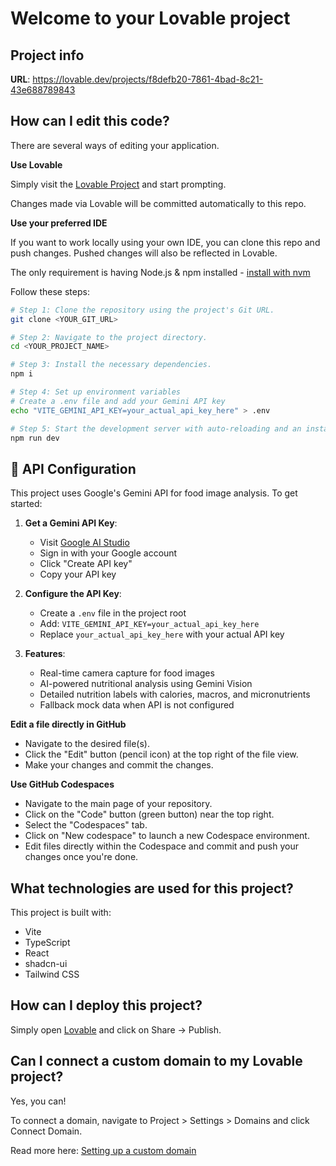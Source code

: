 # Welcome to your Lovable project

## Project info

**URL**: https://lovable.dev/projects/f8defb20-7861-4bad-8c21-43e688789843

## How can I edit this code?

There are several ways of editing your application.

**Use Lovable**

Simply visit the [Lovable Project](https://lovable.dev/projects/f8defb20-7861-4bad-8c21-43e688789843) and start prompting.

Changes made via Lovable will be committed automatically to this repo.

**Use your preferred IDE**

If you want to work locally using your own IDE, you can clone this repo and push changes. Pushed changes will also be reflected in Lovable.

The only requirement is having Node.js & npm installed - [install with nvm](https://github.com/nvm-sh/nvm#installing-and-updating)

Follow these steps:

```sh
# Step 1: Clone the repository using the project's Git URL.
git clone <YOUR_GIT_URL>

# Step 2: Navigate to the project directory.
cd <YOUR_PROJECT_NAME>

# Step 3: Install the necessary dependencies.
npm i

# Step 4: Set up environment variables
# Create a .env file and add your Gemini API key
echo "VITE_GEMINI_API_KEY=your_actual_api_key_here" > .env

# Step 5: Start the development server with auto-reloading and an instant preview.
npm run dev
```

## 🔑 API Configuration

This project uses Google's Gemini API for food image analysis. To get started:

1. **Get a Gemini API Key**:
   - Visit [Google AI Studio](https://makersuite.google.com/app/apikey)
   - Sign in with your Google account
   - Click "Create API key"
   - Copy your API key

2. **Configure the API Key**:
   - Create a `.env` file in the project root
   - Add: `VITE_GEMINI_API_KEY=your_actual_api_key_here`
   - Replace `your_actual_api_key_here` with your actual API key

3. **Features**:
   - Real-time camera capture for food images
   - AI-powered nutritional analysis using Gemini Vision
   - Detailed nutrition labels with calories, macros, and micronutrients
   - Fallback mock data when API is not configured

**Edit a file directly in GitHub**

- Navigate to the desired file(s).
- Click the "Edit" button (pencil icon) at the top right of the file view.
- Make your changes and commit the changes.

**Use GitHub Codespaces**

- Navigate to the main page of your repository.
- Click on the "Code" button (green button) near the top right.
- Select the "Codespaces" tab.
- Click on "New codespace" to launch a new Codespace environment.
- Edit files directly within the Codespace and commit and push your changes once you're done.

## What technologies are used for this project?

This project is built with:

- Vite
- TypeScript
- React
- shadcn-ui
- Tailwind CSS

## How can I deploy this project?

Simply open [Lovable](https://lovable.dev/projects/f8defb20-7861-4bad-8c21-43e688789843) and click on Share -> Publish.

## Can I connect a custom domain to my Lovable project?

Yes, you can!

To connect a domain, navigate to Project > Settings > Domains and click Connect Domain.

Read more here: [Setting up a custom domain](https://docs.lovable.dev/tips-tricks/custom-domain#step-by-step-guide)
